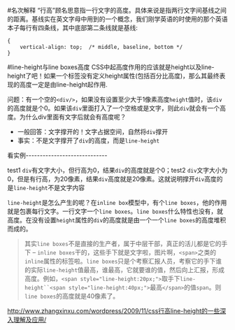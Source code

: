 #名次解释
“行高”顾名思意指一行文字的高度。具体来说是指两行文字间基线之间的距离。基线实在英文字母中用到的一个概念，我们刚学英语的时使用的那个英语本子每行有四条线，其中底部第二条线就是基线:
```
{
	vertical-align: top;  /* middle, baseline, bottom */
}
```
#line-height与line boxes高度
CSS中起高度作用的应该就是height以及line-height了吧！如果一个标签没有定义height属性(包括百分比高度)，那么其最终表现的高度一定是由line-height起作用.

问题：有一个空的`<div/>`，如果没有设置至少大于1像素高度`height`值时，该`div`的高度就是个0。如果该`div`里面打入了一个空格或是文字，则此`div`就会有一个高度。为什么div里面有文字后就会有高度呢？

* 一般回答：文字撑开的！文字占据空间，自然将`div`撑开
* 事实：不是文字撑开了`div`的高度，而是`line-height`

看实例-----------------------------

test1 `div`有文字大小，但行高为0，结果`div`的高度就是个0；test2 `div`文字大小为0，但是有行高，为20像素，结果`div`高度就是20像素。这就说明撑开`div`高度的是`line-height`不是文字内容

`line-height`是怎么产生的呢？在`inline box`模型中，有个`line boxes`，他的作用就是包裹每行文字。一行文字一个`line boxes`。`line boxes`什么特性也没有，就高度。在没有设置`height`属性的`div`的高度就是由一个一个`line boxes`的高度堆积而成的。

> 其实`line boxes`不是直接的生产者，属于中层干部，真正的活儿都是它的手下 – `inline boxes`干的，这些手下就是文字啦，图片啊，`<span>`之类的`inline`属性的标签啦。`line boxes`只是个考察汇报人员，考察它的手下谁的实际`line-height`值最高，谁最高，它就要谁的值，然后向上汇报，形成高度。例如，`<span style="line-height:20px;">`取手下`line-height``<span style="line-height:40px;">`最高`</span>`的值`span`。则`line boxes`的高度就是40像素了。

http://www.zhangxinxu.com/wordpress/2009/11/css行高line-height的一些深入理解及应用/